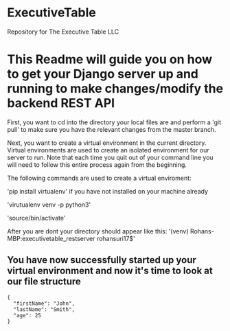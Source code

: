 # ExecutiveTable
Repository for The Executive Table LLC

# This Readme will guide you on how to get your Django server up and running to make changes/modify the backend REST API

First, you want to cd into the directory your local files are and perform a 'git pull' to make sure you have the relevant changes from the master branch.

Next, you want to create a virtual environment in the current directory. Virtual environments are used to create an isolated environment for our server to run. Note that each time you quit out of your command line you will need to follow this entire process again from the beginning.

The following commands are used to create a virtual enviroment: 

'pip install virtualenv' if you have not installed on your machine already

'virutualenv venv -p python3' 

'source/bin/activate'

After you are dont your directory should appear like this: '(venv) Rohans-MBP:executivetable_restserver rohansuri17$'

## You have now successfully started up your virtual environment and now it's time to look at our file structure






```
{
  "firstName": "John",
  "lastName": "Smith",
  "age": 25
}
```
